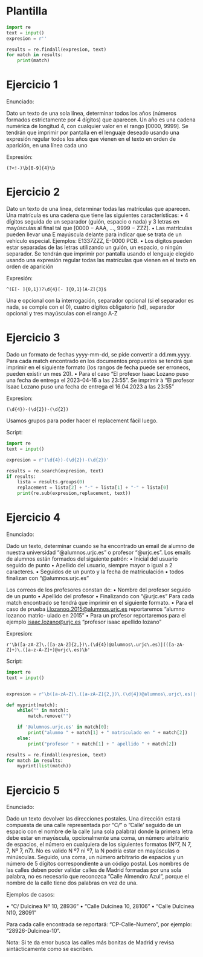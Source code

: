 # Plantilla

```python
import re
text = input()
expresion = r''

results = re.findall(expresion, text)
for match in results:
    print(match)
```

# Ejercicio 1

Enunciado:

Dato un texto de una sola línea, determinar todos los años (números formados estrictamente por 4
dígitos) que aparecen. Un año es una cadena numérica de longitud 4, con cualquier valor en el rango
[0000, 9999]. Se tendrán que imprimir por pantalla en el lenguaje deseado usando una expresión
regular todos los años que vienen en el texto en orden de aparición, en una línea cada uno

Expresión:

```regex
(?<!-)\b[0-9]{4}\b
```

# Ejercicio 2

Dato un texto de una línea, determinar todas las matrículas que aparecen. Una matrícula es una
cadena que tiene las siguientes características:
• 4 dígitos seguida de un separador (guión, espacio o nada) y 3 letras en mayúsculas al final tal
que [0000 − AAA, ..., 9999 − ZZZ].
• Las matrículas pueden llevar una E mayúscula delante para indicar que se trata de un vehículo
especial. Ejemplos: E1337ZZZ, E-0000 PCB.
• Los dígitos pueden estar separadas de las letras utilizando un guión, un espacio, o ningún
separador.
Se tendrán que imprimir por pantalla usando el lenguaje elegido usando una expresión regular todas
las matrículas que vienen en el texto en orden de aparición

Expresión:

```regex
^(E[- ]{0,1})?\d{4}[- ]{0,1}[A-Z]{3}$
```

Una e opcional con la interrogación, separador opcional (si el separador es nada, se comple con el 0), cuatro dígitos obligatorio (\d), separador opcional y tres mayúsculas con el rango A-Z

# Ejercicio 3

Dado un formato de fechas yyyy-mm-dd, se pide convertir a dd.mm.yyyy.
Para cada match encontrado en los documentos propuestos se tendrá que imprimir en el siguiente
formato (los rangos de fecha puede ser erroneos, pueden existir un mes 20).
• Para el caso “El profesor Isaac Lozano puso una fecha de entrega el 2023-04-16 a las 23:55”.
Se imprimir ́a “El profesor Isaac Lozano puso una fecha de entrega el 16.04.2023 a las 23:55”

Expresion:

```regex
(\d{4})-(\d{2})-(\d{2})
```
Usamos grupos para poder hacer el replacement fácil luego.

Script:

```python
import re
text = input()

expresion = r'(\d{4})-(\d{2})-(\d{2})'

results = re.search(expresion, text)
if results:
    lista = results.groups(0)
    replacement = lista[2] + "-" + lista[1] + "-" + lista[0]
    print(re.sub(expresion,replacement, text))
```

# Ejercicio 4

Enunciado:

Dado un texto, determinar cuando se ha encontrado un email de alumno de nuestra universidad
“@alumnos.urjc.es” o profesor “@urjc.es”. Los emails de alumnos están formados del siguiente
patrón:
• Inicial del usuario seguido de punto
• Apellido del usuario, siempre mayor o igual a 2 caracteres.
• Seguidos de un punto y la fecha de matriculación
• todos finalizan con “@alumnos.urjc.es”

Los correos de los profesores constan de:
• Nombre del profesor seguido de un punto
• Apellido del profesor
• Finalizando con “@urjc.es”
Para cada match encontrado se tendrá que imprimir en el siguiente formato.
• Para el caso de prueba i.lozanoo.2015@alumnos.urjc.es reportaremos “alumno lozanoo matric-
ulado en 2015”
• Para un profesor reportaremos para el ejemplo isaac.lozano@urjc.es “profesor isaac apellido
lozano”

Expresion:

```regex
r'\b([a-zA-Z]\.([a-zA-Z]{2,})\.(\d{4})@alumnos\.urjc\.es)|(([a-zA-Z]+)\.([a-z-A-Z]+)@urjc\.es)\b'
```

Script:

```python
import re
text = input()


expresion = r'\b([a-zA-Z]\.([a-zA-Z]{2,})\.(\d{4})@alumnos\.urjc\.es)|(([a-zA-Z]+)\.([a-z-A-Z]+)@urjc\.es)\b'

def myprint(match):
    while("" in match):
        match.remove("")

    if '@alumnos.urjc.es' in match[0]:
        print("alumno " + match[1] + " matriculado en " + match[2])
    else:
        print("profesor " + match[1] + " apellido " + match[2])

results = re.findall(expresion, text)
for match in results:
    myprint(list(match))
```

# Ejercicio 5

Enunciado:

Dado un texto devolver las direcciones postales.
Una dirección estará compuesta de una calle representada por “C/” o ”Calle’ seguido de un espacio con el nombre de la calle (una sola palabra) donde la primera letra debe estar en mayúscula, opcionalmente una coma, un número arbitrario de espacios, el número en cualquiera de los siguientes formatos (Nº7, N 7, 7, Nº 7, n7).
No es valido N º7 ni º7, la N podría estar en mayúsculas o minúsculas. Seguido, una coma, un número arbitrario de espacios y un número de 5 dígitos correspondiente a un código postal. 
Los nombres de las calles deben poder validar calles de Madrid formadas por una sola palabra, no es necesario que reconozca ”Calle Almendro Azul”, porque el nombre de la calle tiene dos palabras en vez de una.

Ejemplos de casos:

• “C/ Dulcinea Nº 10, 28936”
• “Calle Dulcinea 10, 28106”
• “Calle Dulcinea N10, 28091”

Para cada calle encontrada se reportará: 
“CP-Calle-Numero”, por ejemplo: “28926-Dulcinea-10”.

Nota: Si te da error busca las calles más bonitas de Madrid y revisa sintácticamente como se escriben.

